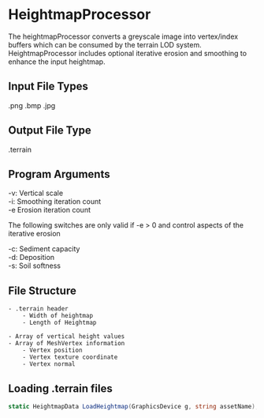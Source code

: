 # HeightmapProcessor

The heightmapProcessor converts a greyscale image into vertex/index buffers which can be consumed by the terrain LOD system. HeightmapProcessor includes optional iterative erosion and smoothing to enhance the input heightmap.

## Input File Types

.png .bmp .jpg

## Output File Type

.terrain

## Program Arguments
 
-v: Vertical scale  
-i: Smoothing iteration count  
-e Erosion iteration count  

The following switches are only valid if -e > 0 and control aspects of the iterative erosion

-c: Sediment capacity  
-d: Deposition  
-s: Soil softness

## File Structure

```
- .terrain header
    - Width of heightmap
    - Length of Heightmap
    
- Array of vertical height values
- Array of MeshVertex information
    - Vertex position
    - Vertex texture coordinate
    - Vertex normal
```

## Loading .terrain files

``` C#
static HeightmapData LoadHeightmap(GraphicsDevice g, string assetName);
```
        